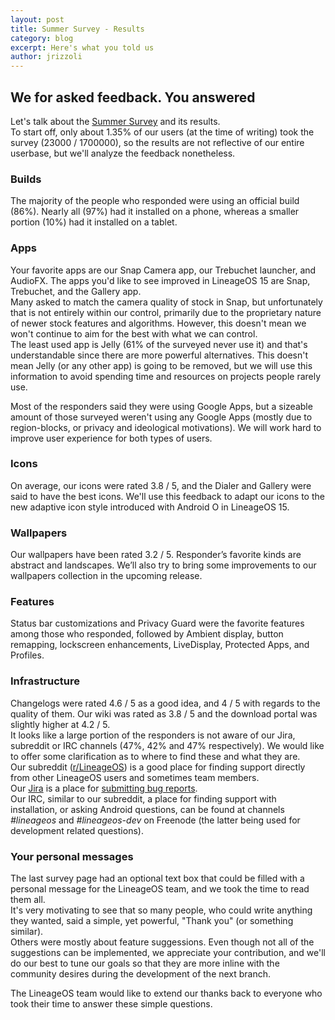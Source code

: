 ```yaml
---
layout: post
title: Summer Survey - Results
category: blog
excerpt: Here's what you told us
author: jrizzoli
---
```


## We for asked feedback. You answered

Let's talk about the [Summer Survey](https://www.lineageos.org/Summer-Survey/) and its results.  
To start off, only about 1.35% of our users (at the time of writing) took the survey (23000 / 1700000), so the results are not reflective of our entire userbase, but we'll analyze the feedback nonetheless.


### Builds

The majority of the people who responded were using an official build (86%). Nearly all (97%) had it installed on a phone, whereas a smaller portion (10%) had it installed on a tablet.


### Apps

Your favorite apps are our Snap Camera app, our Trebuchet launcher, and AudioFX. The apps you'd like to see improved in LineageOS 15 are Snap, Trebuchet, and the Gallery app.  
Many asked to match the camera quality of stock in Snap, but unfortunately that is not entirely within our control, primarily due to the proprietary nature of newer stock features and algorithms. However, this doesn't mean we won't continue to aim for the best with what we can control.  
The least used app is Jelly (61% of the surveyed never use it) and that's understandable since there are more powerful alternatives. This doesn't mean Jelly (or any other app) is going to be removed, but we will use this information to avoid spending time and resources on projects people rarely use.  

Most of the responders said they were using Google Apps, but a sizeable amount of those surveyed weren't using any Google Apps (mostly due to region-blocks, or privacy and ideological motivations). We will work hard to improve user experience for both types of users.


### Icons

On average, our icons were rated 3.8 / 5, and the Dialer and Gallery were said to have the best icons. We'll use this feedback to adapt our icons to the new adaptive icon style introduced with Android O in LineageOS 15.


### Wallpapers

Our wallpapers have been rated 3.2 / 5. Responder’s favorite kinds are abstract and landscapes. We’ll also try to bring some improvements to our wallpapers collection in the upcoming release.


### Features

Status bar customizations and Privacy Guard were the favorite features among those who responded, followed by Ambient display, button remapping, lockscreen enhancements, LiveDisplay, Protected Apps, and Profiles.


### Infrastructure

Changelogs were rated 4.6 / 5 as a good idea, and 4 / 5 with regards to the quality of them. Our wiki was rated as 3.8 / 5 and the download portal was slightly higher at 4.2 / 5.  
It looks like a large portion of the responders is not aware of our Jira, subreddit or IRC channels (47%, 42% and 47% respectively). We would like to offer some clarification as to where to find these and what they are.  
Our subreddit ([r/LineageOS](https://www.reddit.com/r/LineageOS)) is a good place for finding support directly from other LineageOS users and sometimes team members.  
Our [Jira](https://jira.lineageos.org) is a place for [submitting bug reports](https://wiki.lineageos.org/bugreport-howto.html).  
Our IRC, similar to our subreddit, a place for finding support with installation, or asking Android questions, can be found at channels _#lineageos_ and _#lineageos-dev_ on Freenode (the latter being used for development related questions).


### Your personal messages

The last survey page had an optional text box that could be filled with a personal message for the LineageOS team, and we took the time to read them all.  
It's very motivating to see that so many people, who could write anything they wanted, said a simple, yet powerful, "Thank you" (or something similar).  
Others were mostly about feature suggessions. Even though not all of the suggestions can be implemented, we appreciate your contribution, and we'll do our best to tune our goals so that they are more inline with the community desires during the development of the next branch.



The LineageOS team would like to extend our thanks back to everyone who took their time to answer these simple questions.

